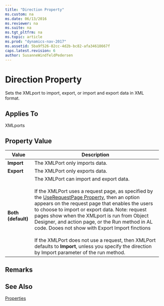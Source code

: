 ```yaml
---
title: "Direction Property"
ms.custom: na
ms.date: 06/13/2016
ms.reviewer: na
ms.suite: na
ms.tgt_pltfrm: na
ms.topic: article
ms.prod: "dynamics-nav-2017"
ms.assetid: 5ba9f526-82cc-4d2b-bc82-afa34618667f
caps.latest.revision: 6
author: SusanneWindfeldPedersen
---
```

# Direction Property
Sets the XMLport to import, export, or import and export data in XML format.  
  
## Applies To  
 XMLports  
  
## Property Value  
  
|**Value**|**Description**|  
|---------------|---------------------|  
|**Import**|The XMLPort only imports data.|  
|**Export**|The XMLPort only exports data.|  
|**Both \(default\)**|The XMLPort can import and export data.<br /><br /> If the XMLPort uses a request page, as specified by the [UseRequestPage Property](devenv-userequestpage-property.md), then an option appears on the request page that enables the users to choose to import or export data. Note: request pages show when the XMLport is run from Object Designer, and action page, or the Run method in AL code. Dooes not show with Export Import finctions<br /><br /> If the XMLPort does not use a request, then XMLPort defaults to **Import**, unless you specify the direction by Import parameter of the run method.|  
  
## Remarks  
  
## See Also  
 [Properties](devenv-properties.md)